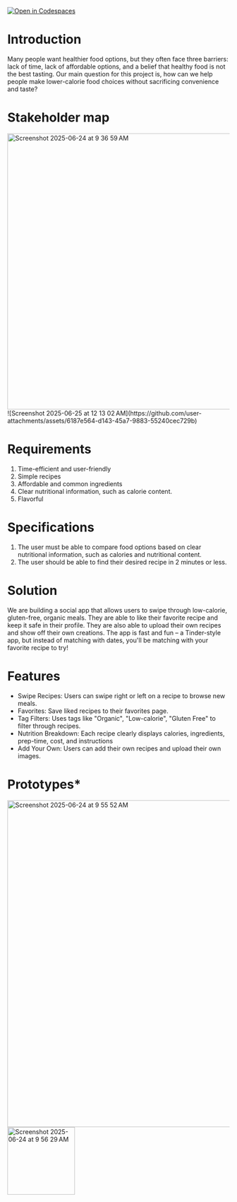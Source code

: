 [![Open in Codespaces](https://classroom.github.com/assets/launch-codespace-2972f46106e565e64193e422d61a12cf1da4916b45550586e14ef0a7c637dd04.svg)](https://classroom.github.com/open-in-codespaces?assignment_repo_id=19756980)

# Introduction
Many people want healthier food options, but they often face three barriers: lack of time, lack of affordable options, and a belief that healthy food is not the best tasting. Our main question for this project is, how can we help people make lower-calorie food choices without sacrificing convenience and taste?

# Stakeholder map
<img width="625" alt="Screenshot 2025-06-24 at 9 36 59 AM" src="https://github.com/user-attachments/assets/9f1217b2-61e2-45cf-b535-60815c4eedaf" />
![Screenshot 2025-06-25 at 12 13 02 AM](https://github.com/user-attachments/assets/6187e564-d143-45a7-9883-55240cec729b)

# Requirements
1. Time-efficient and user-friendly
2. Simple recipes
3. Affordable and common ingredients
4. Clear nutritional information, such as calorie content.
5. Flavorful

# Specifications
1. The user must be able to compare food options based on clear nutritional information, such as calories and nutritional content.
2. The user should be able to find their desired recipe in 2 minutes or less.

# Solution
We are building a social app that allows users to swipe through low-calorie, gluten-free, organic meals. They are able to like their favorite recipe and keep it safe in their profile. They are also able to upload their own recipes and show off their own creations. The app is fast and fun – a Tinder-style app, but instead of matching with dates, you'll be matching with your favorite recipe to try!

# Features
- Swipe Recipes: Users can swipe right or left on a recipe to browse new meals. 
- Favorites: Save liked recipes to their favorites page.
- Tag Filters: Uses tags like "Organic", "Low-calorie", "Gluten Free" to filter through recipes.
- Nutrition Breakdown: Each recipe clearly displays calories, ingredients, prep-time, cost, and instructions
- Add Your Own: Users can add their own recipes and upload their own images. 

# Prototypes*
<img width="740" alt="Screenshot 2025-06-24 at 9 55 52 AM" src="https://github.com/user-attachments/assets/62b6dd4f-0d
ba-43ea-a8b0-a092ecad3ae4" />
<img width="153" alt="Screenshot 2025-06-24 at 9 56 29 AM" src="https://github.com/user-attachments/assets/cdb9598b-8f75-4232-9514-473d8b39298b" />

